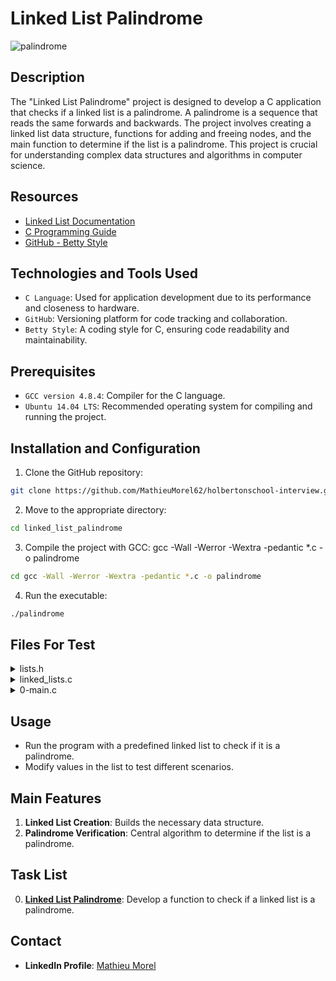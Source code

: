 # Linked List Palindrome

![palindrome](https://github.com/MathieuMorel62/holbertonschool-interview/assets/113856302/9914272e-ea99-4afb-98b2-ecba9d080c89)

## Description
The "Linked List Palindrome" project is designed to develop a C application that checks if a linked list is a palindrome. A palindrome is a sequence that reads the same forwards and backwards. The project involves creating a linked list data structure, functions for adding and freeing nodes, and the main function to determine if the list is a palindrome. This project is crucial for understanding complex data structures and algorithms in computer science.

## Resources
- [Linked List Documentation](https://en.wikipedia.org/wiki/Linked_list)
- [C Programming Guide](https://www.learn-c.org/)
- [GitHub - Betty Style](https://github.com/hs-hq/Betty)

## Technologies and Tools Used
- `C Language`: Used for application development due to its performance and closeness to hardware.
- `GitHub`: Versioning platform for code tracking and collaboration.
- `Betty Style`: A coding style for C, ensuring code readability and maintainability.

## Prerequisites
- `GCC version 4.8.4`: Compiler for the C language.
- `Ubuntu 14.04 LTS`: Recommended operating system for compiling and running the project.

## Installation and Configuration
1. Clone the GitHub repository: 

```sh
git clone https://github.com/MathieuMorel62/holbertonschool-interview.git
```

2. Move to the appropriate directory:

```sh
cd linked_list_palindrome
```

3. Compile the project with GCC: gcc -Wall -Werror -Wextra -pedantic *.c -o palindrome

```sh
cd gcc -Wall -Werror -Wextra -pedantic *.c -o palindrome
```

4. Run the executable:

```sh
./palindrome
```

## Files For Test

<details>
<summary>lists.h</summary>
<br>

```c
#ifndef LISTS_H
#define LISTS_H

/**
 * struct listint_s - singly linked list
 * @n: integer
 * @next: points to the next node
 *
 * Description: singly linked list node structure
 * for Holberton project
 */
typedef struct listint_s
{
    int n;
    struct listint_s *next;
} listint_t;

size_t print_listint(const listint_t *h);
listint_t *add_nodeint_end(listint_t **head, const int n);
void free_listint(listint_t *head);

int is_palindrome(listint_t **head);

#endif /* LISTS_H */
```

</details>
<details>
<summary>linked_lists.c </summary>
<br>

```c
#include <stdio.h>
#include <stdlib.h>
#include "lists.h"

/**
 * print_listint - prints all elements of a listint_t list
 * @h: pointer to head of list
 * Return: number of nodes
 */
size_t print_listint(const listint_t *h)
{
    const listint_t *current;
    unsigned int n; /* number of nodes */

    current = h;
    n = 0;
    while (current != NULL)
    {
        printf("%i\n", current->n);
        current = current->next;
        n++;
    }

    return (n);
}

/**
 * add_nodeint_end - adds a new node at the end of a listint_t list
 * @head: pointer to pointer of first node of listint_t list
 * @n: integer to be included in new node
 * Return: address of the new element or NULL if it fails
 */
listint_t *add_nodeint_end(listint_t **head, const int n)
{
    listint_t *new;
    listint_t *current;

    current = *head;

    new = malloc(sizeof(listint_t));
    if (new == NULL)
        return (NULL);

    new->n = n;
    new->next = NULL;

    if (*head == NULL)
        *head = new;
    else
    {
        while (current->next != NULL)
            current = current->next;
        current->next = new;
    }

    return (new);
}

/**
 * free_listint - frees a listint_t list
 * @head: pointer to list to be freed
 * Return: void
 */
void free_listint(listint_t *head)
{
    listint_t *current;

    while (head != NULL)
    {
        current = head;
        head = head->next;
        free(current);
    }
}
```

</details>
<details>
<summary>0-main.c</summary>
<br>

```c
#include <stdio.h>
#include <stdlib.h>
#include "lists.h"

/**
 * main - check the code for Holberton School students.
 *
 * Return: Always 0.
 */
int main(void)
{
    listint_t *head;

    head = NULL;
    add_nodeint_end(&head, 1);
    add_nodeint_end(&head, 17);
    add_nodeint_end(&head, 972);
    add_nodeint_end(&head, 50);
    add_nodeint_end(&head, 98);
    add_nodeint_end(&head, 98);
    add_nodeint_end(&head, 50);
    add_nodeint_end(&head, 972);
    add_nodeint_end(&head, 17);
    add_nodeint_end(&head, 1);
    print_listint(head);

    if (is_palindrome(&head) == 1)
        printf("Linked list is a palindrome\n");
    else
        printf("Linked list is not a palindrome\n");

    free_listint(head);

    return (0);
}
```

</details>

## Usage
- Run the program with a predefined linked list to check if it is a palindrome.
- Modify values in the list to test different scenarios.

## Main Features
1. **Linked List Creation**: Builds the necessary data structure.
2. **Palindrome Verification**: Central algorithm to determine if the list is a palindrome.

## Task List
0. [**Linked List Palindrome**](https://github.com/MathieuMorel62/holbertonschool-interview/tree/main/linked_list_palindrome): Develop a function to check if a linked list is a palindrome.

## Contact

- **LinkedIn Profile**: [Mathieu Morel](https://www.linkedin.com/in/mathieu-morel-9ab457261/)

